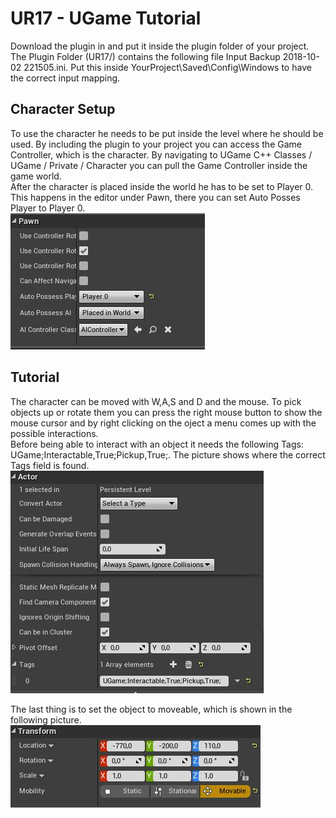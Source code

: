# UR17 - UGame Tutorial
Download the plugin in and put it inside the plugin folder of your project.  
The Plugin Folder (UR17/) contains the following file Input Backup 2018-10-02 221505.ini. Put this inside YourProject\Saved\Config\Windows to have the correct input mapping.

## Character Setup
To use the character he needs to be put inside the level where he should be used. By including the plugin to your project you can access the Game Controller, which is the character. By navigating to UGame C++ Classes / UGame / Private / Character you can pull the Game Controller inside the game world.  
After the character is placed inside the world he has to be set to Player 0. This happens in the editor under Pawn, there you can set Auto Posses Player to Player 0.  
![](CharacterPawn.JPG "Character Setup")  

## Tutorial
The character can be moved with W,A,S and D and the mouse. To pick objects up or rotate them you can press the right mouse button to show the mouse cursor and by right clicking on the oject a menu comes up with the possible interactions.  
Before being able to interact with an object it needs the following Tags: UGame;Interactable,True;Pickup,True;. The picture shows where the correct Tags field is found.    
![](ActorTags.JPG "Actor Tags")  

The last thing is to set the object to moveable, which is shown in the following picture.  
![](ActorMoveable.JPG "Actor Tags")  

